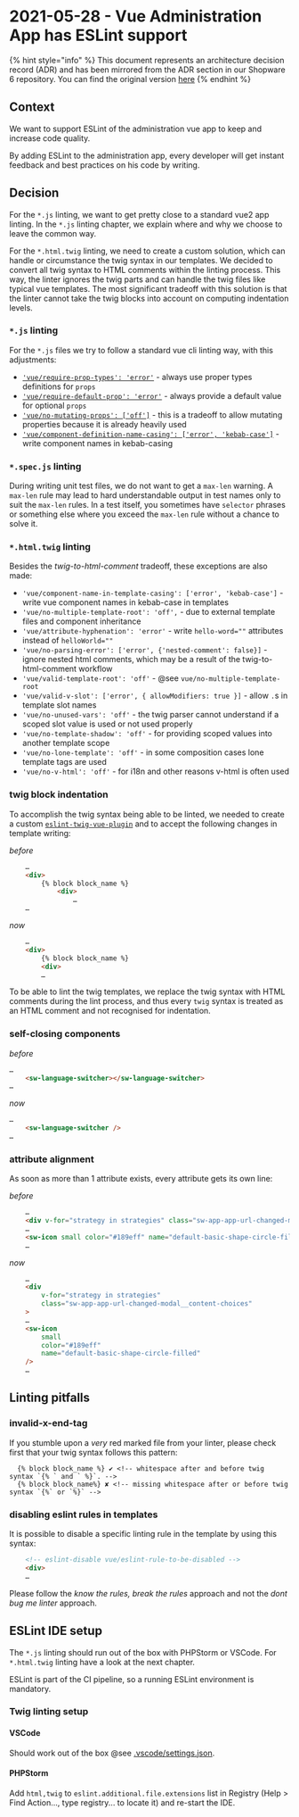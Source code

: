 # 2021-05-28 - Vue Administration App has ESLint support

{% hint style="info" %}
This document represents an architecture decision record (ADR) and has been mirrored from the ADR section in our Shopware 6 repository.
You can find the original version [here](https://github.com/shopware/platform/blob/trunk/adr/admin/2021-05-28-introduce-eslint-on-vue-admin.md)
{% endhint %}

## Context

We want to support ESLint of the administration vue app to keep and increase code quality.

By adding ESLint to the administration app, every developer will get instant feedback and best practices on his code by writing.

## Decision

For the `*.js` linting, we want to get pretty close to a standard vue2 app linting. In the `*.js` linting chapter, we explain where and why we choose to leave the common way.

For the `*.html.twig` linting, we need to create a custom solution, which can handle or circumstance the twig syntax in our templates. We decided to convert all twig syntax to HTML comments within the linting process. This way, the linter ignores the twig parts and can handle the twig files like typical vue templates. The most significant tradeoff with this solution is that the linter cannot take the twig blocks into account on computing indentation levels.

### `*.js` linting

For the `*.js` files we try to follow a standard vue cli linting way, with this adjustments:

* [`'vue/require-prop-types': 'error'`](https://eslint.vuejs.org/rules/require-prop-types.html) - always use proper types definitions for `props`
* [`'vue/require-default-prop': 'error'`](https://eslint.vuejs.org/rules/require-default-prop.html) - always provide a default value for optional `props`
* [`'vue/no-mutating-props': ['off']`](https://eslint.vuejs.org/rules/no-mutating-props.html) - this is a tradeoff to allow mutating properties because it is already heavily used
* [`'vue/component-definition-name-casing': ['error', 'kebab-case']`](https://eslint.vuejs.org/rules/component-definition-name-casing.html) - write component names in kebab-casing

### `*.spec.js` linting

During writing unit test files, we do not want to get a `max-len` warning.
A `max-len` rule may lead to hard understandable output in test names only to suit the `max-len` rules.
In a test itself, you sometimes have `selector` phrases or something else where you exceed the `max-len` rule without a chance to solve it.

### `*.html.twig` linting

Besides the _twig-to-html-comment_ tradeoff, these exceptions are also made:

* `'vue/component-name-in-template-casing': ['error', 'kebab-case']` - write vue component names in kebab-case in templates
* `'vue/no-multiple-template-root': 'off',` - due to external template files and component inheritance
* `'vue/attribute-hyphenation': 'error'` - write `hello-word=""` attributes instead of `helloWorld=""`
* `'vue/no-parsing-error': ['error', {'nested-comment': false}]` - ignore nested html comments, which may be a result of the twig-to-html-comment workflow
* `'vue/valid-template-root': 'off'` - @see `vue/no-multiple-template-root`
* `'vue/valid-v-slot': ['error', { allowModifiers: true }]` - allow `.`s in template slot names 
* `'vue/no-unused-vars': 'off'` - the twig parser cannot understand if a scoped slot value is used or not used properly
* `'vue/no-template-shadow': 'off'` - for providing scoped values into another template scope
* `'vue/no-lone-template': 'off'` - in some composition cases lone template tags are used
* `'vue/no-v-html': 'off'` - for i18n and other reasons v-html is often used

### twig block indentation

To accomplish the twig syntax being able to be linted, we needed to create a custom [`eslint-twig-vue-plugin`](../src/Administration/Resources/app/administration/twigVuePlugin/lib/processors/twig-vue-processor.js) and to accept the following changes in template writing:

_before_

``` html
    …
    <div>
        {% block block_name %}
            <div>
                …
    …
```

_now_

``` html
    …
    <div>
        {% block block_name %}
        <div>
        …
```

To be able to lint the twig templates, we replace the twig syntax with HTML comments during the lint process, and thus every `twig` syntax is treated as an HTML comment and not recognised for indentation.

### self-closing components

_before_

``` html
…
    <sw-language-switcher></sw-language-switcher>
…
```

_now_
``` html
…
    <sw-language-switcher />
…
```

### attribute alignment

As soon as more than 1 attribute exists, every attribute gets its own line:

_before_

``` html
    …
    <div v-for="strategy in strategies" class="sw-app-app-url-changed-modal__content-choices">
    …
    <sw-icon small color="#189eff" name="default-basic-shape-circle-filled"></sw-icon>
    …
```

_now_

``` html
    …
    <div
        v-for="strategy in strategies"
        class="sw-app-app-url-changed-modal__content-choices"
    >
    …
    <sw-icon
        small
        color="#189eff"
        name="default-basic-shape-circle-filled"
    />
    …
```

## Linting pitfalls

### invalid-x-end-tag

If you stumble upon a _very_ red marked file from your linter, please check first that your twig syntax follows this pattern:

``` twig
  {% block block_name %} ✔ <!-- whitespace after and before twig syntax `{% ` and ` %}`. -->
  {% block block_name%} ✘ <!-- missing whitespace after or before twig syntax `{%` or `%}` -->
```

### disabling eslint rules in templates

It is possible to disable a specific linting rule in the template by using this syntax:

``` html
    <!-- eslint-disable vue/eslint-rule-to-be-disabled -->
    <div>
    …
```

Please follow the _know the rules, break the rules_ approach and not the _dont bug me linter_ approach.

## ESLint IDE setup

The `*.js` linting should run out of the box with PHPStorm or VSCode. For `*.html.twig` linting have a look at the next chapter.

ESLint is part of the CI pipeline, so a running ESLint environment is mandatory.

### Twig linting setup

#### VSCode

Should work out of the box @see [.vscode/settings.json](../.vscode/settings.json).

#### PHPStorm

Add `html,twig` to `eslint.additional.file.extensions` list in Registry (Help > Find Action..., type registry... to locate it) and re-start the IDE.
